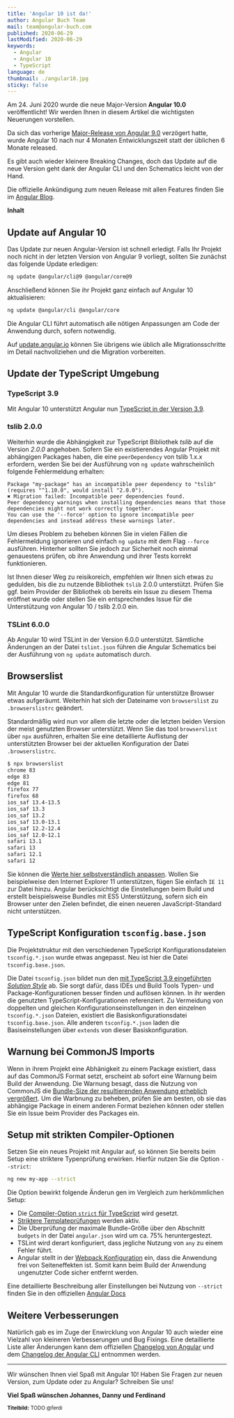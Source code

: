 ```yaml
---
title: 'Angular 10 ist da!'
author: Angular Buch Team
mail: team@angular-buch.com
published: 2020-06-29
lastModified: 2020-06-29
keywords:
  - Angular
  - Angular 10
  - TypeScript
language: de
thumbnail: ./angular10.jpg
sticky: false
---
```


Am 24. Juni 2020 wurde die neue Major-Version **Angular 10.0** veröffentlicht! Wir werden Ihnen in diesem Artikel die wichtigsten Neuerungen vorstellen.

Da sich das vorherige [Major-Release von Angular 9.0](/blog/2020-02-angular9) verzögert hatte, wurde Angular 10 nach nur 4 Monaten Entwicklungszeit statt der üblichen 6 Monate released.

Es gibt auch wieder kleinere Breaking Changes, doch das Update auf die neue Version geht dank der Angular CLI und den Schematics leicht von der Hand.

Die offizielle Ankündigung zum neuen Release mit allen Features finden Sie im [Angular Blog](https://blog.angular.io/version-10-of-angular-now-available-78960babd41).

**Inhalt**



## Update auf Angular 10

Das Update zur neuen Angular-Version ist schnell erledigt.
Falls Ihr Projekt noch nicht in der letzten Version von Angular 9 vorliegt, sollten Sie zunächst das folgende Update erledigen:

```bash
ng update @angular/cli@9 @angular/core@9
```

Anschließend können Sie ihr Projekt ganz einfach auf Angular 10 aktualisieren:

```bash
ng update @angular/cli @angular/core
```

Die Angular CLI führt automatisch alle nötigen Anpassungen am Code der Anwendung durch, sofern notwendig.

Auf [update.angular.io](https://update.angular.io/#9.0:10.0) können Sie übrigens wie üblich alle Migrationsschritte im Detail nachvollziehen und die Migration vorbereiten.

## Update der TypeScript Umgebung

### TypeScript 3.9

Mit Angular 10 unterstützt Angular nun [TypeScript in der Version 3.9](https://www.typescriptlang.org/docs/handbook/release-notes/typescript-3-9.html).

### tslib 2.0.0

Weiterhin wurde die Abhängigkeit zur TypeScript Bibliothek _tslib_ auf die Version _2.0.0_ angehoben.
Sofern Sie ein existierendes Angular Projekt mit abhängigen Packages haben, die eine `peerDependency` von tslib 1.x.x erfordern, werden Sie bei der Ausführung von `ng update` wahrscheinlich folgende Fehlermeldung erhalten:

```
Package "my-package" has an incompatible peer dependency to "tslib" (requires "^1.10.0", would install "2.0.0").
✖ Migration failed: Incompatible peer dependencies found.
Peer dependency warnings when installing dependencies means that those dependencies might not work correctly together.
You can use the '--force' option to ignore incompatible peer dependencies and instead address these warnings later.
```

Um dieses Problem zu beheben können Sie in vielen Fällen die Fehlermeldung ignorieren und einfach `ng update` mit dem Flag `--force` ausführen.
Hinterher sollten Sie jedoch zur Sicherheit noch einmal genauestens prüfen, ob ihre Anwendung und ihrer Tests korrekt funktionieren.

Ist Ihnen dieser Weg zu reisikoreich, empfehlen wir Ihnen sich etwas zu gedulden, bis die zu nutzende Bibliothek `tslib` 2.0.0 unterstützt.
Prüfen Sie ggf. beim Provider der Bibliothek ob bereits ein Issue zu diesem Thema eröffnet wurde oder stellen Sie ein entsprechendes Issue für die Unterstützung von Angular 10 / tslib 2.0.0 ein.

### TSLint 6.0.0

Ab Angular 10 wird TSLint in der Version 6.0.0 unterstützt.
Sämtliche Änderungen an der Datei `tslint.json` führen die Angular Schematics bei der Ausführung von `ng update` automatisch durch.


## Browserslist

Mit Angular 10 wurde die Standardkonfiguration für unterstütze Browser etwas aufgeräumt.
Weiterhin hat sich der Dateiname von `browserslist` zu `.browserslistrc` geändert.

Standardmäßig wird nun vor allem die letzte oder die letzten beiden Version der meist genutzten Browser unterstützt.
Wenn Sie das tool `browserslist` über `npx` ausführen, erhalten Sie eine detaillierte Auflistung der unterstützten Browser bei der aktuellen Konfiguration der Datei `.browserslistrc`.

```bash
$ npx browserslist
chrome 83
edge 83
edge 81
firefox 77
firefox 68
ios_saf 13.4-13.5
ios_saf 13.3
ios_saf 13.2
ios_saf 13.0-13.1
ios_saf 12.2-12.4
ios_saf 12.0-12.1
safari 13.1
safari 13
safari 12.1
safari 12
```

Sie können die [Werte hier selbstverständlich anpassen](https://github.com/browserslist/browserslist).
Wollen Sie beispielweise den Internet Explorer 11 unterstützen, fügen Sie einfach `IE 11` zur Datei hinzu.
Angular berücksichtigt die Einstellungen beim Build und erstellt beispielsweise Bundles mit ES5 Unterstützung, sofern sich ein Browser unter den Zielen befindet, die einen neueren JavaScript-Standard nicht unterstützen.

## TypeScript Konfiguration `tsconfig.base.json`

Die Projektstruktur mit den verschiedenen TypeScript Konfigurationsdateien `tsconfig.*.json` wurde etwas angepasst.
Neu ist hier die Datei `tsconfig.base.json`.

Die Datei `tsconfig.json` bildet nun den [mit TypeScript 3.9 eingeführten _Solution Style_](https://devblogs.microsoft.com/typescript/announcing-typescript-3-9/#solution-style-tsconfig) ab.
Sie sorgt dafür, dass IDEs und Build Tools Typen- und Package-Konfigurationen besser finden und auflösen können.
In ihr werden die genutzten TypeScript-Konfigurationen referenziert.
Zu Vermeidung von doppelten und gleichen Konfigurationseinstellungen in den einzelnen `tsconfig.*.json` Dateien, existiert die Basiskonfigurationsdatei `tsconfig.base.json`.
Alle anderen `tsconfig.*.json` laden die Basiseinstellungen über `extends` von dieser Basiskonfiguration.

## Warnung bei CommonJS Imports

Wenn in ihrem Projekt eine Abhänigkeit zu einem Package existiert, dass auf das CommonJS Format setzt, erscheint ab sofort eine Warnung beim Build der Anwendung.
Die Warnung besagt, dass die Nutzung von CommonJS die [Bundle-Size der resultierenden Anwendung erheblich vergrößert](https://web.dev/commonjs-larger-bundles/).
Um die Warbnung zu beheben, prüfen Sie am besten, ob sie das abhängige Package in einem anderen Format beziehen können oder stellen Sie ein Issue beim Provider des Packages ein.

## Setup mit strikten Compiler-Optionen

Setzen Sie ein neues Projekt mit Angular auf, so können Sie bereits beim Setup eine striktere Typenprüfung erwirken.
Hierfür nutzen Sie die Option `--strict`:

```bash
ng new my-app --strict
```

Die Option bewirkt folgende Änderun gen im Vergleich zum herkömmlichen Setup:

- Die [Compiler-Option `strict` für TypeScript](https://dev.to/briwa/how-strict-is-typescript-s-strict-mode-311a) wird gesetzt.
- [Striktere Templateprüfungen](https://angular.io/guide/template-typecheck#strict-mode) werden aktiv.
- Die Überprüfung der maximale Bundle-Größe über den Abschnitt `budgets` in der Datei `angular.json` wird um ca. 75% heruntergestezt.
- TSLint wird derart konfiguriert, dass jegliche Nutzung von `any` zu einem Fehler führt.
- Angular stellt in der [Webpack Konfiguration](https://webpack.js.org/guides/tree-shaking/#mark-the-file-as-side-effect-free) ein, dass die Anwendung frei von Seiteneffekten ist. Somit kann beim Build der Anwendung ungenutzter Code sicher entfernt werden.

Eine detaillierte Beschreibung aller Einstellungen bei Nutzung von `--strict` finden Sie in den offiziellen [Angular Docs](https://angular.io/guide/strict-mode)

## Weitere Verbesserungen

Natürlich gab es im Zuge der Enwircklung von Angular 10 auch wieder eine Vielzahl von kleineren Verbesserungen und Bug Fixings.
Eine detaillierte Liste aller Änderungen kann dem offiziellen [Changelog von Angular](https://github.com/angular/angular/blob/master/CHANGELOG.md#1000-2020-06-24) und dem [Changelog der Angular CLI](https://github.com/angular/angular-cli/releases/tag/v10.0.0) entnommen werden.

<hr>

Wir wünschen Ihnen viel Spaß mit Angular 10!
Haben Sie Fragen zur neuen Version, zum Update oder zu Angular? Schreiben Sie uns!

**Viel Spaß wünschen
Johannes, Danny und Ferdinand**

<small>**Titelbild:** TODO @ferdi</small>
